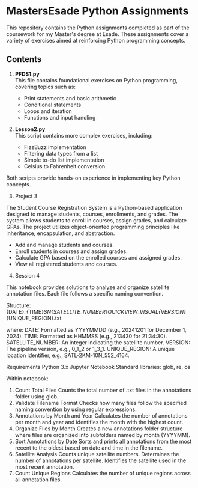 # MastersEsade Python Assignments

This repository contains the Python assignments completed as part of the coursework for my Master's degree at Esade. These assignments cover a variety of exercises aimed at reinforcing Python programming concepts.

## Contents

1. **PFDS1.py**  
   This file contains foundational exercises on Python programming, covering topics such as:
   - Print statements and basic arithmetic
   - Conditional statements
   - Loops and iteration
   - Functions and input handling

2. **Lesson2.py**  
   This script contains more complex exercises, including:
   - FizzBuzz implementation
   - Filtering data types from a list
   - Simple to-do list implementation
   - Celsius to Fahrenheit conversion

Both scripts provide hands-on experience in implementing key Python concepts.

3. Project 3

The Student Course Registration System is a Python-based application designed to manage students, courses, enrollments, and grades. The system allows students to enroll in courses, assign grades, and calculate GPAs. The project utilizes object-oriented programming principles like inheritance, encapsulation, and abstraction.

- Add and manage students and courses.
- Enroll students in courses and assign grades.
- Calculate GPA based on the enrolled courses and assigned grades.
- View all registered students and courses.

4. Session 4

This notebook provides solutions to analyze and organize satellite annotation files. Each file follows a specific naming convention.

Structure:
{DATE}_{TIME}_SN{SATELLITE_NUMBER}_QUICKVIEW_VISUAL_{VERSION}_{UNIQUE_REGION}.txt

where: 
DATE: Formatted as YYYYMMDD (e.g., 20241201 for December 1, 2024).
TIME: Formatted as HHMMSS (e.g., 213430 for 21:34:30).
SATELLITE_NUMBER: An integer indicating the satellite number.
VERSION: The pipeline version, e.g., 0_1_2 or 1_3_1.
UNIQUE_REGION: A unique location identifier, e.g., SATL-2KM-10N_552_4164.

Requirements
Python 3.x
Jupyter Notebook
Standard libraries: glob, re, os

Within notebook:
1. Count Total Files
Counts the total number of .txt files in the annotations folder using glob.
2. Validate Filename Format
Checks how many files follow the specified naming convention by using regular expressions.
3. Annotations by Month and Year
Calculates the number of annotations per month and year and identifies the month with the highest count.
4. Organize Files by Month
Creates a new annotations folder structure where files are organized into subfolders named by month (YYYYMM).
5. Sort Annotations by Date
Sorts and prints all annotations from the most recent to the oldest based on date and time in the filename.
6. Satellite Analysis
Counts unique satellite numbers.
Determines the number of annotations per satellite.
Identifies the satellite used in the most recent annotation.
7. Count Unique Regions
Calculates the number of unique regions across all annotation files.

